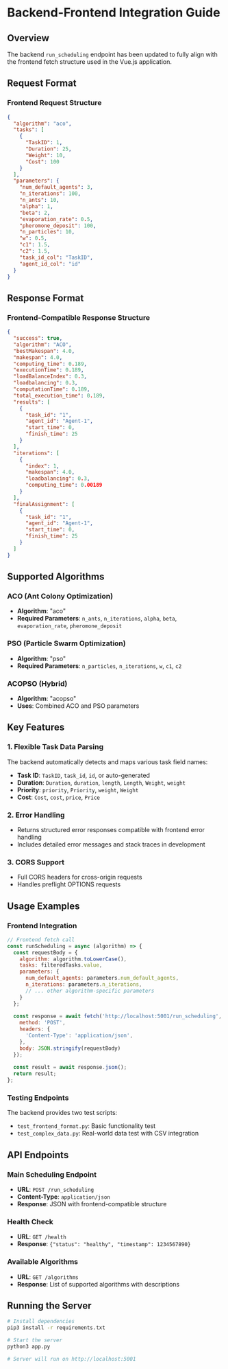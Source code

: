 # Backend-Frontend Integration Guide

## Overview
The backend `run_scheduling` endpoint has been updated to fully align with the frontend fetch structure used in the Vue.js application.

## Request Format

### Frontend Request Structure
```json
{
  "algorithm": "aco",
  "tasks": [
    {
      "TaskID": 1,
      "Duration": 25,
      "Weight": 10,
      "Cost": 100
    }
  ],
  "parameters": {
    "num_default_agents": 3,
    "n_iterations": 100,
    "n_ants": 10,
    "alpha": 1,
    "beta": 2,
    "evaporation_rate": 0.5,
    "pheromone_deposit": 100,
    "n_particles": 10,
    "w": 0.5,
    "c1": 1.5,
    "c2": 1.5,
    "task_id_col": "TaskID",
    "agent_id_col": "id"
  }
}
```

## Response Format

### Frontend-Compatible Response Structure
```json
{
  "success": true,
  "algorithm": "ACO",
  "bestMakespan": 4.0,
  "makespan": 4.0,
  "computing_time": 0.189,
  "executionTime": 0.189,
  "loadBalanceIndex": 0.3,
  "loadbalancing": 0.3,
  "computationTime": 0.189,
  "total_execution_time": 0.189,
  "results": [
    {
      "task_id": "1",
      "agent_id": "Agent-1",
      "start_time": 0,
      "finish_time": 25
    }
  ],
  "iterations": [
    {
      "index": 1,
      "makespan": 4.0,
      "loadbalancing": 0.3,
      "computing_time": 0.00189
    }
  ],
  "finalAssignment": [
    {
      "task_id": "1",
      "agent_id": "Agent-1",
      "start_time": 0,
      "finish_time": 25
    }
  ]
}
```

## Supported Algorithms

### ACO (Ant Colony Optimization)
- **Algorithm**: "aco"
- **Required Parameters**: `n_ants`, `n_iterations`, `alpha`, `beta`, `evaporation_rate`, `pheromone_deposit`

### PSO (Particle Swarm Optimization)
- **Algorithm**: "pso"
- **Required Parameters**: `n_particles`, `n_iterations`, `w`, `c1`, `c2`

### ACOPSO (Hybrid)
- **Algorithm**: "acopso"
- **Uses**: Combined ACO and PSO parameters

## Key Features

### 1. Flexible Task Data Parsing
The backend automatically detects and maps various task field names:
- **Task ID**: `TaskID`, `task_id`, `id`, or auto-generated
- **Duration**: `Duration`, `duration`, `length`, `Length`, `Weight`, `weight`
- **Priority**: `priority`, `Priority`, `weight`, `Weight`
- **Cost**: `Cost`, `cost`, `price`, `Price`

### 2. Error Handling
- Returns structured error responses compatible with frontend error handling
- Includes detailed error messages and stack traces in development

### 3. CORS Support
- Full CORS headers for cross-origin requests
- Handles preflight OPTIONS requests

## Usage Examples

### Frontend Integration
```javascript
// Frontend fetch call
const runScheduling = async (algorithm) => {
  const requestBody = {
    algorithm: algorithm.toLowerCase(),
    tasks: filteredTasks.value,
    parameters: {
      num_default_agents: parameters.num_default_agents,
      n_iterations: parameters.n_iterations,
      // ... other algorithm-specific parameters
    }
  };
  
  const response = await fetch('http://localhost:5001/run_scheduling', {
    method: 'POST',
    headers: {
      'Content-Type': 'application/json',
    },
    body: JSON.stringify(requestBody)
  });
  
  const result = await response.json();
  return result;
};
```

### Testing Endpoints
The backend provides two test scripts:
- `test_frontend_format.py`: Basic functionality test
- `test_complex_data.py`: Real-world data test with CSV integration

## API Endpoints

### Main Scheduling Endpoint
- **URL**: `POST /run_scheduling`
- **Content-Type**: `application/json`
- **Response**: JSON with frontend-compatible structure

### Health Check
- **URL**: `GET /health`
- **Response**: `{"status": "healthy", "timestamp": 1234567890}`

### Available Algorithms
- **URL**: `GET /algorithms`
- **Response**: List of supported algorithms with descriptions

## Running the Server
```bash
# Install dependencies
pip3 install -r requirements.txt

# Start the server
python3 app.py

# Server will run on http://localhost:5001
```